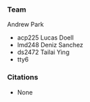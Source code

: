 ### Team
Andrew Park
- acp225
Lucas Doell
- lmd248
Deniz Sanchez
- ds2472
Tailai Ying
- tty6

### Citations
- None